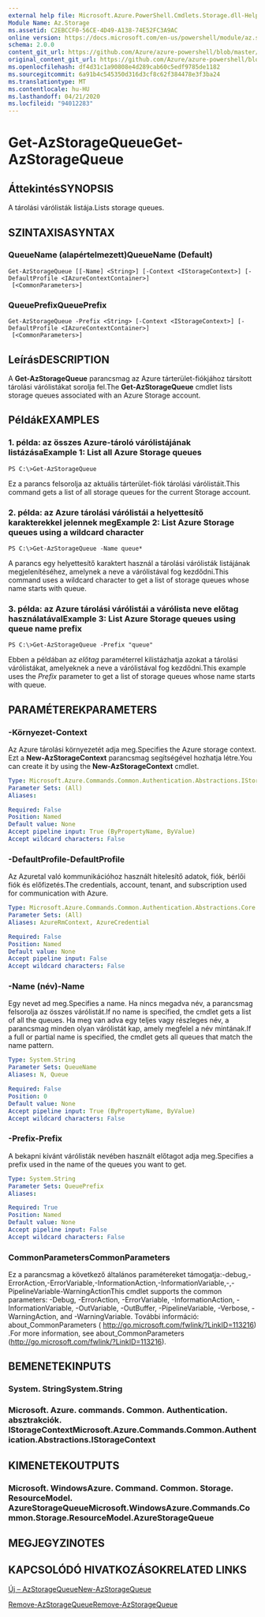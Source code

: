 ```yaml
---
external help file: Microsoft.Azure.PowerShell.Cmdlets.Storage.dll-Help.xml
Module Name: Az.Storage
ms.assetid: C2EBCCF0-56CE-4D49-A138-74E52FC3A9AC
online version: https://docs.microsoft.com/en-us/powershell/module/az.storage/get-azstoragequeue
schema: 2.0.0
content_git_url: https://github.com/Azure/azure-powershell/blob/master/src/Storage/Storage.Management/help/Get-AzStorageQueue.md
original_content_git_url: https://github.com/Azure/azure-powershell/blob/master/src/Storage/Storage.Management/help/Get-AzStorageQueue.md
ms.openlocfilehash: df4d31c1a90808e4d289cab60c5edf9785de1182
ms.sourcegitcommit: 6a91b4c545350d316d3cf8c62f384478e3f3ba24
ms.translationtype: MT
ms.contentlocale: hu-HU
ms.lasthandoff: 04/21/2020
ms.locfileid: "94012283"
---
```

# <span data-ttu-id="9550e-101">Get-AzStorageQueue</span><span class="sxs-lookup"><span data-stu-id="9550e-101">Get-AzStorageQueue</span></span>

## <span data-ttu-id="9550e-102">Áttekintés</span><span class="sxs-lookup"><span data-stu-id="9550e-102">SYNOPSIS</span></span>
<span data-ttu-id="9550e-103">A tárolási várólisták listája.</span><span class="sxs-lookup"><span data-stu-id="9550e-103">Lists storage queues.</span></span>

## <span data-ttu-id="9550e-104">SZINTAXISA</span><span class="sxs-lookup"><span data-stu-id="9550e-104">SYNTAX</span></span>

### <span data-ttu-id="9550e-105">QueueName (alapértelmezett)</span><span class="sxs-lookup"><span data-stu-id="9550e-105">QueueName (Default)</span></span>
```
Get-AzStorageQueue [[-Name] <String>] [-Context <IStorageContext>] [-DefaultProfile <IAzureContextContainer>]
 [<CommonParameters>]
```

### <span data-ttu-id="9550e-106">QueuePrefix</span><span class="sxs-lookup"><span data-stu-id="9550e-106">QueuePrefix</span></span>
```
Get-AzStorageQueue -Prefix <String> [-Context <IStorageContext>] [-DefaultProfile <IAzureContextContainer>]
 [<CommonParameters>]
```

## <span data-ttu-id="9550e-107">Leírás</span><span class="sxs-lookup"><span data-stu-id="9550e-107">DESCRIPTION</span></span>
<span data-ttu-id="9550e-108">A **Get-AzStorageQueue** parancsmag az Azure tárterület-fiókjához társított tárolási várólistákat sorolja fel.</span><span class="sxs-lookup"><span data-stu-id="9550e-108">The **Get-AzStorageQueue** cmdlet lists storage queues associated with an Azure Storage account.</span></span>

## <span data-ttu-id="9550e-109">Példák</span><span class="sxs-lookup"><span data-stu-id="9550e-109">EXAMPLES</span></span>

### <span data-ttu-id="9550e-110">1. példa: az összes Azure-tároló várólistájának listázása</span><span class="sxs-lookup"><span data-stu-id="9550e-110">Example 1: List all Azure Storage queues</span></span>
```
PS C:\>Get-AzStorageQueue
```

<span data-ttu-id="9550e-111">Ez a parancs felsorolja az aktuális tárterület-fiók tárolási várólistáit.</span><span class="sxs-lookup"><span data-stu-id="9550e-111">This command gets a list of all storage queues for the current Storage account.</span></span>

### <span data-ttu-id="9550e-112">2. példa: az Azure tárolási várólistái a helyettesítő karakterekkel jelennek meg</span><span class="sxs-lookup"><span data-stu-id="9550e-112">Example 2: List Azure Storage queues using a wildcard character</span></span>
```
PS C:\>Get-AzStorageQueue -Name queue*
```

<span data-ttu-id="9550e-113">A parancs egy helyettesítő karaktert használ a tárolási várólisták listájának megjelenítéséhez, amelynek a neve a várólistával fog kezdődni.</span><span class="sxs-lookup"><span data-stu-id="9550e-113">This command uses a wildcard character to get a list of storage queues whose name starts with queue.</span></span>

### <span data-ttu-id="9550e-114">3. példa: az Azure tárolási várólistái a várólista neve előtag használatával</span><span class="sxs-lookup"><span data-stu-id="9550e-114">Example 3: List Azure Storage queues using queue name prefix</span></span>
```
PS C:\>Get-AzStorageQueue -Prefix "queue"
```

<span data-ttu-id="9550e-115">Ebben a példában az *előtag* paraméterrel kilistázhatja azokat a tárolási várólistákat, amelyeknek a neve a várólistával fog kezdődni.</span><span class="sxs-lookup"><span data-stu-id="9550e-115">This example uses the *Prefix* parameter to get a list of storage queues whose name starts with queue.</span></span>

## <span data-ttu-id="9550e-116">PARAMÉTEREK</span><span class="sxs-lookup"><span data-stu-id="9550e-116">PARAMETERS</span></span>

### <span data-ttu-id="9550e-117">-Környezet</span><span class="sxs-lookup"><span data-stu-id="9550e-117">-Context</span></span>
<span data-ttu-id="9550e-118">Az Azure tárolási környezetét adja meg.</span><span class="sxs-lookup"><span data-stu-id="9550e-118">Specifies the Azure storage context.</span></span>
<span data-ttu-id="9550e-119">Ezt a **New-AzStorageContext** parancsmag segítségével hozhatja létre.</span><span class="sxs-lookup"><span data-stu-id="9550e-119">You can create it by using the **New-AzStorageContext** cmdlet.</span></span>

```yaml
Type: Microsoft.Azure.Commands.Common.Authentication.Abstractions.IStorageContext
Parameter Sets: (All)
Aliases:

Required: False
Position: Named
Default value: None
Accept pipeline input: True (ByPropertyName, ByValue)
Accept wildcard characters: False
```

### <span data-ttu-id="9550e-120">-DefaultProfile</span><span class="sxs-lookup"><span data-stu-id="9550e-120">-DefaultProfile</span></span>
<span data-ttu-id="9550e-121">Az Azuretal való kommunikációhoz használt hitelesítő adatok, fiók, bérlői fiók és előfizetés.</span><span class="sxs-lookup"><span data-stu-id="9550e-121">The credentials, account, tenant, and subscription used for communication with Azure.</span></span>

```yaml
Type: Microsoft.Azure.Commands.Common.Authentication.Abstractions.Core.IAzureContextContainer
Parameter Sets: (All)
Aliases: AzureRmContext, AzureCredential

Required: False
Position: Named
Default value: None
Accept pipeline input: False
Accept wildcard characters: False
```

### <span data-ttu-id="9550e-122">-Name (név)</span><span class="sxs-lookup"><span data-stu-id="9550e-122">-Name</span></span>
<span data-ttu-id="9550e-123">Egy nevet ad meg.</span><span class="sxs-lookup"><span data-stu-id="9550e-123">Specifies a name.</span></span>
<span data-ttu-id="9550e-124">Ha nincs megadva név, a parancsmag felsorolja az összes várólistát.</span><span class="sxs-lookup"><span data-stu-id="9550e-124">If no name is specified, the cmdlet gets a list of all the queues.</span></span>
<span data-ttu-id="9550e-125">Ha meg van adva egy teljes vagy részleges név, a parancsmag minden olyan várólistát kap, amely megfelel a név mintának.</span><span class="sxs-lookup"><span data-stu-id="9550e-125">If a full or partial name is specified, the cmdlet gets all queues that match the name pattern.</span></span>

```yaml
Type: System.String
Parameter Sets: QueueName
Aliases: N, Queue

Required: False
Position: 0
Default value: None
Accept pipeline input: True (ByPropertyName, ByValue)
Accept wildcard characters: False
```

### <span data-ttu-id="9550e-126">-Prefix</span><span class="sxs-lookup"><span data-stu-id="9550e-126">-Prefix</span></span>
<span data-ttu-id="9550e-127">A bekapni kívánt várólisták nevében használt előtagot adja meg.</span><span class="sxs-lookup"><span data-stu-id="9550e-127">Specifies a prefix used in the name of the queues you want to get.</span></span>

```yaml
Type: System.String
Parameter Sets: QueuePrefix
Aliases:

Required: True
Position: Named
Default value: None
Accept pipeline input: False
Accept wildcard characters: False
```

### <span data-ttu-id="9550e-128">CommonParameters</span><span class="sxs-lookup"><span data-stu-id="9550e-128">CommonParameters</span></span>
<span data-ttu-id="9550e-129">Ez a parancsmag a következő általános paramétereket támogatja:-debug,-ErrorAction,-ErrorVariable,-InformationAction,-InformationVariable,-,-PipelineVariable-WarningAction</span><span class="sxs-lookup"><span data-stu-id="9550e-129">This cmdlet supports the common parameters: -Debug, -ErrorAction, -ErrorVariable, -InformationAction, -InformationVariable, -OutVariable, -OutBuffer, -PipelineVariable, -Verbose, -WarningAction, and -WarningVariable.</span></span> <span data-ttu-id="9550e-130">További információ: about_CommonParameters ( http://go.microsoft.com/fwlink/?LinkID=113216) .</span><span class="sxs-lookup"><span data-stu-id="9550e-130">For more information, see about_CommonParameters (http://go.microsoft.com/fwlink/?LinkID=113216).</span></span>

## <span data-ttu-id="9550e-131">BEMENETEK</span><span class="sxs-lookup"><span data-stu-id="9550e-131">INPUTS</span></span>

### <span data-ttu-id="9550e-132">System. String</span><span class="sxs-lookup"><span data-stu-id="9550e-132">System.String</span></span>

### <span data-ttu-id="9550e-133">Microsoft. Azure. commands. Common. Authentication. absztrakciók. IStorageContext</span><span class="sxs-lookup"><span data-stu-id="9550e-133">Microsoft.Azure.Commands.Common.Authentication.Abstractions.IStorageContext</span></span>

## <span data-ttu-id="9550e-134">KIMENETEK</span><span class="sxs-lookup"><span data-stu-id="9550e-134">OUTPUTS</span></span>

### <span data-ttu-id="9550e-135">Microsoft. WindowsAzure. Command. Common. Storage. ResourceModel. AzureStorageQueue</span><span class="sxs-lookup"><span data-stu-id="9550e-135">Microsoft.WindowsAzure.Commands.Common.Storage.ResourceModel.AzureStorageQueue</span></span>

## <span data-ttu-id="9550e-136">MEGJEGYZI</span><span class="sxs-lookup"><span data-stu-id="9550e-136">NOTES</span></span>

## <span data-ttu-id="9550e-137">KAPCSOLÓDÓ HIVATKOZÁSOK</span><span class="sxs-lookup"><span data-stu-id="9550e-137">RELATED LINKS</span></span>

[<span data-ttu-id="9550e-138">Új – AzStorageQueue</span><span class="sxs-lookup"><span data-stu-id="9550e-138">New-AzStorageQueue</span></span>](./New-AzStorageQueue.md)

[<span data-ttu-id="9550e-139">Remove-AzStorageQueue</span><span class="sxs-lookup"><span data-stu-id="9550e-139">Remove-AzStorageQueue</span></span>](./Remove-AzStorageQueue.md)


